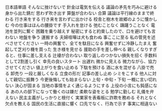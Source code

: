 日本語単語
そんなに挫けないで
針金は電気を伝える
議論の矛先を巧みに避ける
身から出た錆だ
思わず吹き出す
算盤が合わない
合算
議論は平行線のままで終わる
行き来をする
行き来を言わずに出かける
校舎と樹木を故郷のように懐かしむ
今の仕事はほんの腰掛です
手入れを怠ける
弛むことなく
躊躇うことなく
電池を並列に繋ぐ
困難を乗り越えす
秘密にすると約束したので、口を避けても言わない
地盤を争う
運搬する
夫婦喧嘩は犬も食わぬ
事ここに至る
私の管見を述べさせてください
一時の興奮で、全てを駄目になる
興奮せずに冷静したまえ
奮起して芝刈り機を買った
生き様を見せる
援助の手を差し伸べる
親しくなりすぎると、仕事に差し支える
辻褄が合わない
取り返しのつかない損失を招く
手数料として2割差し引く
幸先の良いスタート
出遅れ
微かに見える
微力ながら、協力させてください
値上がりを食い止める
下駄を預ける
酒に水を混ぜる
八掛で売る
卸売り
一段と厳しくなる
立食の形だ
記事の差し止め
シミをこする
他人に対して親切に振舞う
今更後悔しても始まらない
上旬・中旬・下旬
一概に言い切れない
決心が固まる
当地の事情をよく通じるようにする
上役の小言にも鈍感になる
あの人の部下になって働くのは嫌だ
柔軟な姿をとる
勉学に勤しむ
礼儀を弁えない
民主主義がしっかりと根付く
実業家を表看板に詐欺を務める
それとなく欠点を教える
国民の生活に直接に響く
口先でなく、行為で示す
事実に相違ない
